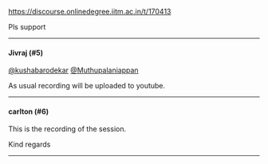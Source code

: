 https://discourse.onlinedegree.iitm.ac.in/t/170413

Pls support</p><hr>

<h4>Jivraj (#5)</h4>
<p><a class="mention" href="/u/kushabarodekar">@kushabarodekar</a> <a class="mention" href="/u/muthupalaniappan">@Muthupalaniappan</a></p>
<p>As usual recording will be uploaded to youtube.</p><hr>

<h4>carlton (#6)</h4>
<div class="youtube-onebox lazy-video-container" data-provider-name="youtube" data-video-id="RToHBe6yB_4" data-video-start-time="" data-video-title="Live Session - TDS">
<a class="video-thumbnail" href="https://www.youtube.com/watch?v=RToHBe6yB_4" rel="noopener" target="_blank">

</a>
</div>
<p>This is the recording of the session.</p>
<p>Kind regards</p><hr>

</body></html>